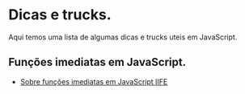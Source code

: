 # Dicas e trucks.

Aqui temos uma lista de algumas dicas e trucks uteis em JavaScript.

## Funções imediatas em JavaScript.

- [Sobre funções imediatas em JavaScript IIFE](https://imasters.com.br/front-end/javascript/sobre-funcoes-imediatas-javascript-iife)